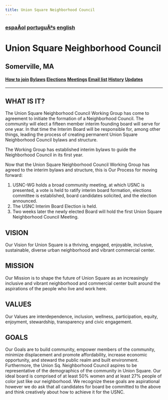 ```yaml
---
title: Union Square Neighborhood Council
---
```


### [espaÃol]() [portuguÃªs]() [english]()

# Union Square Neighborhood Council

## Somerville, MA

#### [How to join]() [Bylaws]() [Elections]() [Meetings]() [Email list]() [History]() [Updates]()

<hr class="double" />

## WHAT IS IT?

The Union Square Neighborhood Council Working Group has come to agreement to initiate the formation of a Neighborhood Council. The community will elect a fifteen member interim founding board will serve for one year. In that time the Interim Board will be responsible for, among other things, leading the process of creating permanent Union Square Neighborhood Council bylaws and structure. 

The Working Group has established interim bylaws to guide the Neighborhood Council in its first year. 

Now that the Union Square Neighborhood Council Working Group has agreed to the interim bylaws and structure, this is Our Process for moving forward:

1. USNC-WG holds a broad community meeting, at which USNC is presented, a vote is held to ratify interim board formation, elections committee is established, board candidates solicited, and the election announced.
2. The USNC Interim Board Election is held.
3. Two weeks later the newly elected Board will hold the first Union Square Neighborhood Council Meeting. 


## VISION

Our Vision for Union Square is a thriving, engaged, enjoyable, inclusive, sustainable, diverse urban neighborhood and vibrant commercial center. 


## MISSION

Our Mission is to shape the future of Union Square as an increasingly inclusive and vibrant neighborhood and commercial center built around the aspirations of the people who live and work here. 

## VALUES

Our Values are interdependence, inclusion, wellness, participation, equity, enjoyment, stewardship, transparency and civic engagement.


## GOALS

Our Goals are to build community, empower members of the community, minimize displacement and promote affordability, increase economic opportunity, and steward the public realm and built environment. Furthermore, the Union Sq. Neighborhood Council aspires to be representative of the demographics of the community in Union Square. Our ideal board is comprised of at least 50% women and at least 27% people of color just like our neighborhood. We recognize these goals are aspirational however we do ask that all candidates for board be committed to the above and think creatively about how to achieve it for the USNC. 






